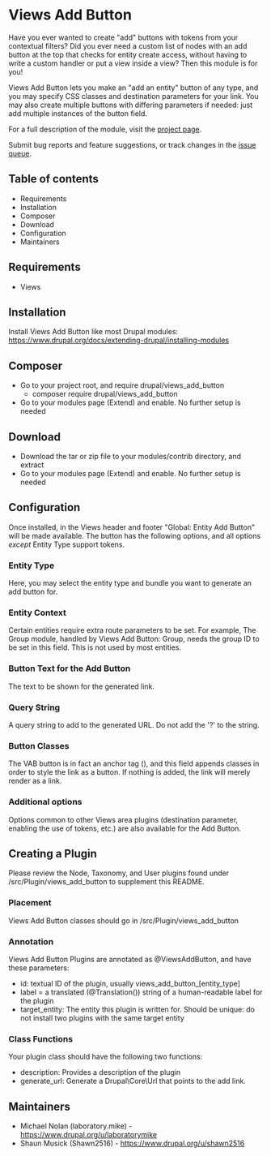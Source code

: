 # Views Add Button

Have you ever wanted to create "add" buttons with tokens from your
contextual filters? Did you ever need a custom list of nodes with an
add button at the top that checks for entity create access, without
having to write a custom handler or put a view inside a view? Then
this module is for you!

Views Add Button lets you make an "add an entity" button of any
type, and you may specify CSS classes and destination parameters for
your link. You may also create multiple buttons with differing
parameters if needed: just add multiple instances of the button
field.

For a full description of the module, visit the
[project page](https://www.drupal.org/project/views_add_button).

Submit bug reports and feature suggestions, or track changes in the
[issue queue](https://www.drupal.org/project/issues/views_add_button).


## Table of contents

- Requirements
- Installation
- Composer
- Download
- Configuration
- Maintainers


## Requirements

 - Views


## Installation

Install Views Add Button like most Drupal modules:
https://www.drupal.org/docs/extending-drupal/installing-modules


## Composer

 - Go to your project root, and require drupal/views_add_button
   - composer require drupal/views_add_button
 - Go to your modules page (Extend) and enable. No further setup is
   needed


## Download

 - Download the tar or zip file to your modules/contrib directory,
   and extract
 - Go to your modules page (Extend) and enable. No further setup is
   needed


## Configuration

Once installed, in the Views header and footer "Global: Entity Add
Button" will be made available. The button has the following options,
and all options *except* Entity Type support tokens.


### Entity Type

Here, you may select the entity type and bundle you want to generate
an add button for.


### Entity Context

Certain entities require extra route parameters to be set. For
example, The Group module, handled by Views Add Button: Group, needs
the group ID to be set in this field. This is not used by most
entities.


### Button Text for the Add Button

The text to be shown for the generated link.


### Query String

A query string to add to the generated URL. Do not add the '?' to
the string.


### Button Classes

The VAB button is in fact an anchor tag (<a>), and this field appends
classes in order to style the link as a button. If nothing is added,
the link will merely render as a link.


### Additional options

Options common to other Views area plugins (destination parameter,
enabling the use of tokens, etc.) are also available for the Add
Button.


## Creating a Plugin

Please review the Node, Taxonomy, and User plugins found under
/src/Plugin/views_add_button to supplement this README.


### Placement

Views Add Button classes should go in /src/Plugin/views_add_button


### Annotation

Views Add Button Plugins are annotated as @ViewsAddButton, and have
these parameters:

 - id: textual ID of the plugin, usually views_add_button_[entity_type]
 - label = a translated (@Translation()) string of a human-readable
   label for the plugin
 - target_entity: The entity this plugin is written for. Should be
   unique: do not install two plugins with the same target entity


### Class Functions

Your plugin class should have the following two functions:
 - description: Provides a description of the plugin
 - generate_url: Generate a Drupal\Core\Url that points to the add
   link.


## Maintainers

- Michael Nolan (laboratory.mike) - https://www.drupal.org/u/laboratorymike
- Shaun Musick (Shawn2516) - https://www.drupal.org/u/shawn2516
